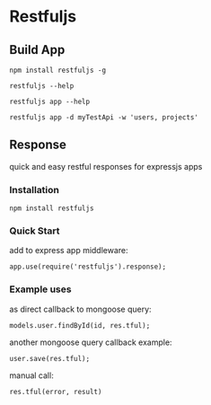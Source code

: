 # Restfuljs

## Build App

  `npm install restfuljs -g`

  `restfuljs --help`

  `restfuljs app --help`

  `restfuljs app -d myTestApi -w 'users, projects'`


## Response

  quick and easy restful responses for expressjs apps
  
### Installation

  `npm install restfuljs`
  
### Quick Start

  add to express app middleware:
  
  `app.use(require('restfuljs').response);`


### Example uses

as direct callback to mongoose query:
  
  `models.user.findById(id, res.tful);`


another mongoose query callback example:
  
  `user.save(res.tful);`


manual call:
  
  `res.tful(error, result)`